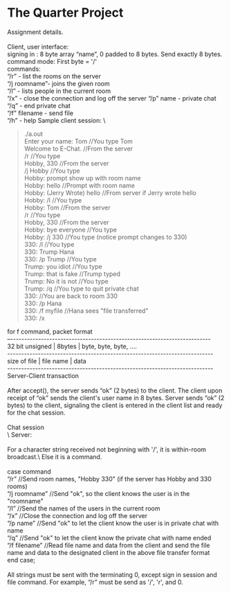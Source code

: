 # The Quarter Project

Assignment details.\
\
Client, user interface:\
signing in : 8 byte array “name”, 0 padded to 8 bytes. Send exactly 8 bytes. \
command mode: First byte = '/'\
commands:\
“/r” - list the rooms on the server\
“/j roomname”- joins the given room\
“/l” - lists people in the current room\
“/x” - close the connection and log off the server “/p” name - private chat\
“/q” - end private chat\
“/f” filename - send file\
“/h” - help
Sample client session: \
> ./a.out\
> Enter your name: Tom  //You type Tom\
> Welcome to E-Chat. //From the server\
> /r //You type\
> Hobby, 330 //From the server\
> /j Hobby //You type\
> Hobby: prompt show up with room name\
> Hobby: hello //Prompt with room name\
> Hobby: (Jerry Wrote) hello //From server if Jerry wrote hello\
> Hobby: /l //You type\
> Hobby: Tom //From the server\
> /r //You type\
> Hobby, 330 //From the server\
> Hobby: bye everyone //You type\
> Hobby: /j 330 //You type (notice prompt changes to 330)\
> 330: /l //You type\
> 330: Trump Hana\
> 330: /p Trump //You type\
> Trump: you idiot //You type\
> Trump: that is fake //Trump typed\
> Trump: No it is not //You type\
> Trump: /q //You type to quit private chat\
> 330: //You are back to room 330\
> 330: /p Hana\
> 330: /f myfile //Hana sees "file transferred"\
> 330: /x

for f command, packet format \
–------------------------------------------------------------------------ \
32 bit unsigned | 8bytes | byte, byte, byte, .... \
--------------------------------------------------------------------------\
size of file | file name | data\
 --------------------------------------------------------------------------\
Server-Client transaction\
\
After accept(), the server sends “ok” (2 bytes) to the client. The client upon receipt of “ok” sends the client's user name in 8 bytes. Server sends “ok” (2 bytes) to the client, signaling the client is entered in the client list and ready for the chat session.\
\
Chat session\
\ 
Server:\
\
For a character string received not beginning with '/', it is within-room broadcast.\ 
Else it is a command.\
\
case command\
“/r” //Send room names, "Hobby 330" (if the server has Hobby and 330 rooms)\
“/j roomname” //Send "ok", so the client knows the user is in the "roomname"\
“/l” //Send the names of the users in the current room\
“/x” //Close the connection and log off the server\
“/p name” //Send "ok" to let the client know the user is in private chat with name\
“/q” //Send "ok" to let the client know the private chat with name ended\
“/f filename” //Read file name and data from the client and send the file name and data to the designated client in the above file transfer format\
end case;\
\
All strings must be sent with the terminating 0, except sign in session and file command. For example, “/r” must be send as '/', 'r', and 0.


